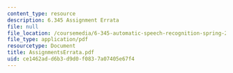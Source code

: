 ```yaml
---
content_type: resource
description: 6.345 Assignment Errata
file: null
file_location: /coursemedia/6-345-automatic-speech-recognition-spring-2003/ce1462add6b3d9d0f0837a07405e67f4_AssignmentsErrata.pdf
file_type: application/pdf
resourcetype: Document
title: AssignmentsErrata.pdf
uid: ce1462ad-d6b3-d9d0-f083-7a07405e67f4
---
```

